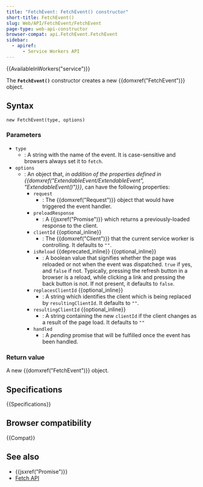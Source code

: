 ```yaml
---
title: "FetchEvent: FetchEvent() constructor"
short-title: FetchEvent()
slug: Web/API/FetchEvent/FetchEvent
page-type: web-api-constructor
browser-compat: api.FetchEvent.FetchEvent
sidebar:
  - apiref:
      - Service Workers API
---
```


{{AvailableInWorkers("service")}}

The **`FetchEvent()`** constructor creates a new {{domxref("FetchEvent")}} object.

## Syntax

```js-nolint
new FetchEvent(type, options)
```

### Parameters

- `type`
  - : A string with the name of the event.
    It is case-sensitive and browsers always set it to `fetch`.
- `options`
  - : An object that, _in addition of the properties defined in {{domxref("ExtendableEvent/ExtendableEvent", "ExtendableEvent()")}}_, can have the following properties:
    - `request`
      - : The {{domxref("Request")}} object that would have triggered the event handler.
    - `preloadResponse`
      - : A {{jsxref("Promise")}} which returns a previously-loaded response to the client.
    - `clientId` {{optional_inline}}
      - : The {{domxref("Client")}} that the current service worker is controlling. It defaults to `""`.
    - `isReload` {{deprecated_inline}} {{optional_inline}}
      - : A boolean value that signifies whether the page was reloaded or not when
        the event was dispatched. `true` if yes, and `false` if not.
        Typically, pressing the refresh button in a browser is a reload, while clicking a
        link and pressing the back button is not. If not present, it defaults to
        `false`.
    - `replacesClientId` {{optional_inline}}
      - : A string which identifies the client which is being replaced by `resultingClientId`. It defaults to `""`.
    - `resultingClientId` {{optional_inline}}
      - : A string containing the new `clientId` if the client changes as a result of the page load. It defaults to `""`
    - `handled`
      - : A _pending_ promise that will be fulfilled once the event has been handled.

### Return value

A new {{domxref("FetchEvent")}} object.

## Specifications

{{Specifications}}

## Browser compatibility

{{Compat}}

## See also

- {{jsxref("Promise")}}
- [Fetch API](/en-US/docs/Web/API/Fetch_API)
